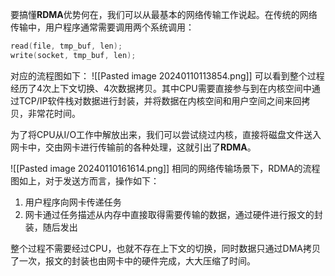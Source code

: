 要搞懂**RDMA**优势何在，我们可以从最基本的网络传输工作说起。在传统的网络传输中，用户程序通常需要调用两个系统调用：
```cpp
read(file, tmp_buf, len);
write(socket, tmp_buf, len);
```

对应的流程图如下：
![[Pasted image 20240110113854.png]]
可以看到整个过程经历了4次上下文切换、4次数据拷贝。其中CPU需要直接参与到在内核空间中通过TCP/IP软件栈对数据进行封装，并将数据在内核空间和用户空间之间来回拷贝，非常花时间。

为了将CPU从I/O工作中解放出来，我们可以尝试绕过内核，直接将磁盘文件送入网卡中，交由网卡进行传输前的各种处理，这就引出了**RDMA**。

![[Pasted image 20240110161614.png]]
相同的网络传输场景下，RDMA的流程图如上，对于发送方而言，操作如下：
1. 用户程序向网卡传递任务
2. 网卡通过任务描述从内存中直接取得需要传输的数据，通过硬件进行报文的封装，随后发出

整个过程不需要经过CPU，也就不存在上下文的切换，同时数据只通过DMA拷贝了一次，报文的封装也由网卡中的硬件完成，大大压缩了时间。



